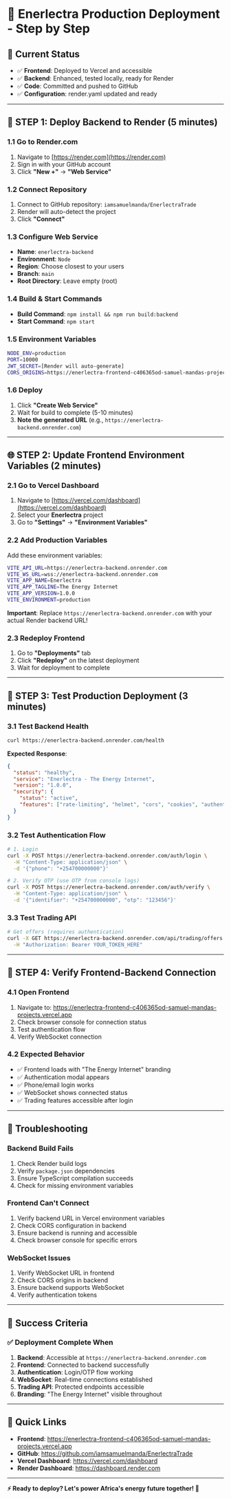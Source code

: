 # 🚀 **Enerlectra Production Deployment - Step by Step**

## 🎯 **Current Status**
- ✅ **Frontend**: Deployed to Vercel and accessible
- ✅ **Backend**: Enhanced, tested locally, ready for Render
- ✅ **Code**: Committed and pushed to GitHub
- ✅ **Configuration**: render.yaml updated and ready

---

## 🚀 **STEP 1: Deploy Backend to Render (5 minutes)**

### **1.1 Go to Render.com**
1. Navigate to [https://render.com](https://render.com)
2. Sign in with your GitHub account
3. Click **"New +"** → **"Web Service"**

### **1.2 Connect Repository**
1. Connect to GitHub repository: `iamsamuelmanda/EnerlectraTrade`
2. Render will auto-detect the project
3. Click **"Connect"**

### **1.3 Configure Web Service**
- **Name**: `enerlectra-backend`
- **Environment**: `Node`
- **Region**: Choose closest to your users
- **Branch**: `main`
- **Root Directory**: Leave empty (root)

### **1.4 Build & Start Commands**
- **Build Command**: `npm install && npm run build:backend`
- **Start Command**: `npm start`

### **1.5 Environment Variables**
```bash
NODE_ENV=production
PORT=10000
JWT_SECRET=[Render will auto-generate]
CORS_ORIGINS=https://enerlectra-frontend-c406365od-samuel-mandas-projects.vercel.app,http://localhost:3000
```

### **1.6 Deploy**
1. Click **"Create Web Service"**
2. Wait for build to complete (5-10 minutes)
3. **Note the generated URL** (e.g., `https://enerlectra-backend.onrender.com`)

---

## 🌐 **STEP 2: Update Frontend Environment Variables (2 minutes)**

### **2.1 Go to Vercel Dashboard**
1. Navigate to [https://vercel.com/dashboard](https://vercel.com/dashboard)
2. Select your **Enerlectra** project
3. Go to **"Settings"** → **"Environment Variables"**

### **2.2 Add Production Variables**
Add these environment variables:

```bash
VITE_API_URL=https://enerlectra-backend.onrender.com
VITE_WS_URL=wss://enerlectra-backend.onrender.com
VITE_APP_NAME=Enerlectra
VITE_APP_TAGLINE=The Energy Internet
VITE_APP_VERSION=1.0.0
VITE_ENVIRONMENT=production
```

**Important**: Replace `https://enerlectra-backend.onrender.com` with your actual Render backend URL!

### **2.3 Redeploy Frontend**
1. Go to **"Deployments"** tab
2. Click **"Redeploy"** on the latest deployment
3. Wait for deployment to complete

---

## 🔧 **STEP 3: Test Production Deployment (3 minutes)**

### **3.1 Test Backend Health**
```bash
curl https://enerlectra-backend.onrender.com/health
```

**Expected Response**:
```json
{
  "status": "healthy",
  "service": "Enerlectra - The Energy Internet",
  "version": "1.0.0",
  "security": {
    "status": "active",
    "features": ["rate-limiting", "helmet", "cors", "cookies", "authentication"]
  }
}
```

### **3.2 Test Authentication Flow**
```bash
# 1. Login
curl -X POST https://enerlectra-backend.onrender.com/auth/login \
  -H "Content-Type: application/json" \
  -d '{"phone": "+254700000000"}'

# 2. Verify OTP (use OTP from console logs)
curl -X POST https://enerlectra-backend.onrender.com/auth/verify \
  -H "Content-Type: application/json" \
  -d '{"identifier": "+254700000000", "otp": "123456"}'
```

### **3.3 Test Trading API**
```bash
# Get offers (requires authentication)
curl -X GET https://enerlectra-backend.onrender.com/api/trading/offers \
  -H "Authorization: Bearer YOUR_TOKEN_HERE"
```

---

## 🎯 **STEP 4: Verify Frontend-Backend Connection**

### **4.1 Open Frontend**
1. Navigate to: https://enerlectra-frontend-c406365od-samuel-mandas-projects.vercel.app
2. Check browser console for connection status
3. Test authentication flow
4. Verify WebSocket connection

### **4.2 Expected Behavior**
- ✅ Frontend loads with "The Energy Internet" branding
- ✅ Authentication modal appears
- ✅ Phone/email login works
- ✅ WebSocket shows connected status
- ✅ Trading features accessible after login

---

## 🚨 **Troubleshooting**

### **Backend Build Fails**
1. Check Render build logs
2. Verify `package.json` dependencies
3. Ensure TypeScript compilation succeeds
4. Check for missing environment variables

### **Frontend Can't Connect**
1. Verify backend URL in Vercel environment variables
2. Check CORS configuration in backend
3. Ensure backend is running and accessible
4. Check browser console for specific errors

### **WebSocket Issues**
1. Verify WebSocket URL in frontend
2. Check CORS origins in backend
3. Ensure backend supports WebSocket
4. Verify authentication tokens

---

## 🎉 **Success Criteria**

### **✅ Deployment Complete When**
1. **Backend**: Accessible at `https://enerlectra-backend.onrender.com`
2. **Frontend**: Connected to backend successfully
3. **Authentication**: Login/OTP flow working
4. **WebSocket**: Real-time connections established
5. **Trading API**: Protected endpoints accessible
6. **Branding**: "The Energy Internet" visible throughout

---

## 🔗 **Quick Links**

- **Frontend**: https://enerlectra-frontend-c406365od-samuel-mandas-projects.vercel.app
- **GitHub**: https://github.com/iamsamuelmanda/EnerlectraTrade
- **Vercel Dashboard**: https://vercel.com/dashboard
- **Render Dashboard**: https://dashboard.render.com

---

**⚡ Ready to deploy? Let's power Africa's energy future together! 🚀** 